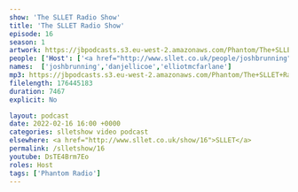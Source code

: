 ```yaml
---
show: 'The SLLET Radio Show'
title: 'The SLLET Radio Show'
episode: 16
season: 1
artwork: https://jbpodcasts.s3.eu-west-2.amazonaws.com/Phantom/The+SLLET+Radio+Show/2021-09-27+-+SLLET+radio+square.png
people: ['Host': ['<a href="http://www.sllet.co.uk/people/joshbrunning">Josh Brunning</a>','<a href="http://www.sllet.co.uk/people/danjellicoe">Dan Jellicoe</a>'], 'Guests': '<a href="http://www.sllet.co.uk/people/elliotmcfarlane">Elliot McFarlane</a>']
names:  ['joshbrunning','danjellicoe','elliotmcfarlane']
mp3: https://jbpodcasts.s3.eu-west-2.amazonaws.com/Phantom/The+SLLET+Radio+Show/2022-02-16+-+16.mp3
filelength: 176445183
duration: 7467
explicit: No

layout: podcast
date: 2022-02-16 16:00 +0000
categories: slletshow video podcast
elsewhere: <a href="http://www.sllet.co.uk/show/16">SLLET</a>
permalink: /slletshow/16
youtube: DsTE4Brm7Eo
roles: Host
tags: ['Phantom Radio']
---
```

